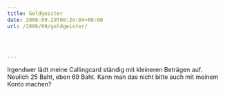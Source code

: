 ```yaml
---
title: Geldgeister
date: 2006-09-29T00:24:04+00:00
url: /2006/09/geldgeister/




---
```

Irgendwer lädt meine Callingcard ständig mit kleineren Beträgen auf. Neulich 25 Baht, eben 69 Baht. Kann man das nicht bitte auch mit meinem Konto machen?
